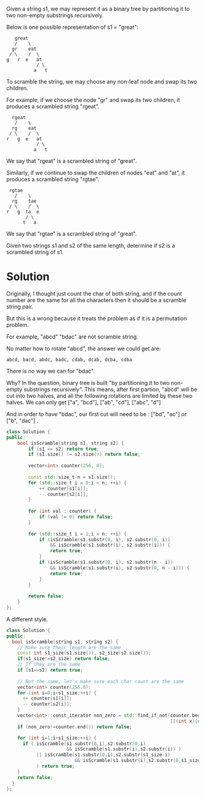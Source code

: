 Given a string s1, we may represent it as a binary tree by partitioning it to two non-empty substrings recursively.

Below is one possible representation of s1 = "great":

```
   great
   /    \
  gr    eat
 / \    /  \
g   r  e   at
           / \
          a   t
```

To scramble the string, we may choose any non-leaf node and swap its two children.

For example, if we choose the node "gr" and swap its two children, it produces a scrambled string "rgeat".
  
```
  rgeat
   /    \
  rg    eat
 / \    /  \
r   g  e   at
           / \
          a   t
```

We say that "rgeat" is a scrambled string of "great".

Similarly, if we continue to swap the children of nodes "eat" and "at", it produces a scrambled string "rgtae".
  
```
 rgtae
   /    \
  rg    tae
 / \    /  \
r   g  ta  e
       / \
      t   a
```

We say that "rgtae" is a scrambled string of "great".

Given two strings s1 and s2 of the same length, determine if s2 is a scrambled string of s1.
  
# Solution
  
Originally, I thought just count the char of both string, and if the count number are the same for all the characters then it should be a scramble string pair.
  
But this is a wrong because it treats the problem as if it is a permutation problem.
  
For example, "abcd" "bdac" are not scramble string.
  
No matter how to rotate "abcd", the answer we could get are: 

```
abcd, bacd, abdc, badc, cdab, dcab, dcba, cdba  
```

There is no way we can for "bdac".
  
Why? In the question, binary tree is built "by partitioning it to two non-empty substrings recursively".
This means, after first partion, "abcd" will be cut into two halves, and all the following rotations are limited by these two halves.
We can only get ["a", "bcd"], ["ab", "cd"], ["abc", "d"]

And in order to have "bdac", our first cut will need to be : ["bd", "ac"] or ["b", "dac"] .
  
```cpp
class Solution {
public:
    bool isScramble(string s1, string s2) {
        if (s1 == s2) return true;
        if (s1.size() != s2.size()) return false;
        
        vector<int> counter(256, 0);
        
        const std::size_t n = s1.size();
        for (std::size_t i = 0;i < n; ++i) {
            ++ counter[s1[i]];
            -- counter[s2[i]];
        }
        
        for (int val : counter) {
            if (val != 0) return false;
        }
        
        for (std::size_t i = 1;i < n; ++i) { 
            if (isScramble(s1.substr(0, i), s2.substr(0, i)) 
                && isScramble(s1.substr(i), s2.substr(i))) {
                return true;
            }
            if (isScramble(s1.substr(0, i), s2.substr(n - i)) 
                && isScramble(s1.substr(i), s2.substr(0, n - i))) {
                return true;
            }
        }
        
        return false;
    }
};
```
  
A different style.

```cpp
class Solution {
public:
  bool isScramble(string s1, string s2) {
    // Make sure their length are the same
    const int s1_size(s1.size()), s2_size(s2.size());
    if(s1_size!=s2_size) return false;
    // If they are the same
    if (s1==s2) return true;
    
    // Not the same, let's make sure each char count are the same
    vector<int> counter(256,0);
    for (int i=0;i<s1_size;++i) {
      ++ counter[s1[i]];
      -- counter[s2[i]];
    }
    vector<int>::const_iterator non_zero = std::find_if_not(counter.begin(),counter.end(),
                                                            [](int x){return x!=0});
    if (non_zero!=counter.end()) return false;

    for (int i=1;i<s1_size;++i) {
      if ( isScramble(s1.substr(0,i),s2.substr(0,i) 
                      && isScramble(s1.substr(i),s2.substr(i)) )
           || isScramble(s1.substr(0,i),s2.substr(s1_size-i) 
                         && isScramble(s1.substr(i),s2.substr(0,s1_size-i)))
           ) return true;
    }
    return false;
  }
};
```
